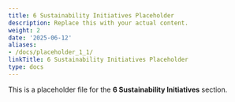 ```yaml
---
title: 6 Sustainability Initiatives Placeholder
description: Replace this with your actual content.
weight: 2
date: '2025-06-12'
aliases:
- /docs/placeholder_1_1/
linkTitle: 6 Sustainability Initiatives Placeholder
type: docs
---
```


This is a placeholder file for the **6 Sustainability Initiatives** section.
